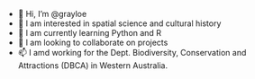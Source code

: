 - 👋 Hi, I’m @grayloe
- 👀 I am interested in spatial science and cultural history 
- 🌱 I am currently learning Python and R
- 💞️ I am looking to collaborate on projects
- 📫 I amd working for the Dept. Biodiversity, Conservation and Attractions (DBCA) in Western Australia. 

<!---
grayloe/grayloe is a ✨ special ✨ repository because its `README.md` (this file) appears on your GitHub profile.
You can click the Preview link to take a look at your changes.
--->
